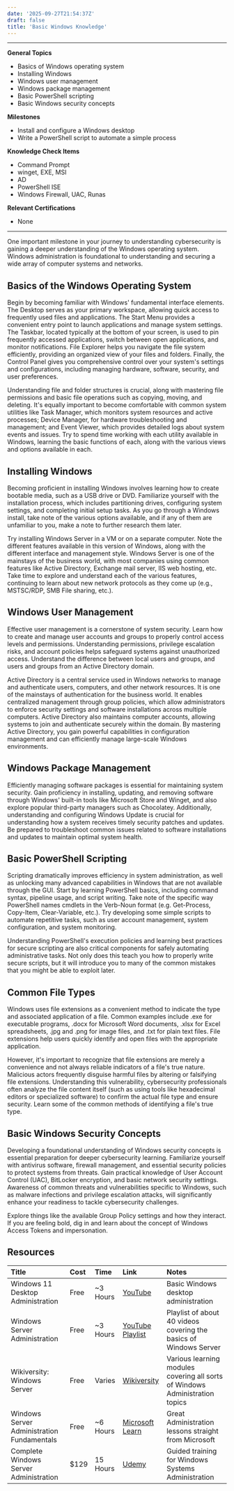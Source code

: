 ```yaml
---
date: '2025-09-27T21:54:37Z'
draft: false
title: 'Basic Windows Knowledge'
---
```


---

**General Topics**

- Basics of Windows operating system
- Installing Windows
- Windows user management
- Windows package management
- Basic PowerShell scripting
- Basic Windows security concepts

**Milestones**

- Install and configure a Windows desktop
- Write a PowerShell script to automate a simple process

**Knowledge Check Items**

- Command Prompt
- winget, EXE, MSI
- AD
- PowerShell ISE
- Windows Firewall, UAC, Runas

**Relevant Certifications**

- None

---

One important milestone in your journey to understanding cybersecurity is gaining a deeper understanding of the Windows operating system. Windows administration is foundational to understanding and securing a wide array of computer systems and networks. 


## Basics of the Windows Operating System

Begin by becoming familiar with Windows' fundamental interface elements. The Desktop serves as your primary workspace, allowing quick access to frequently used files and applications. The Start Menu provides a convenient entry point to launch applications and manage system settings. The Taskbar, located typically at the bottom of your screen, is used to pin frequently accessed applications, switch between open applications, and monitor notifications. File Explorer helps you navigate the file system efficiently, providing an organized view of your files and folders. Finally, the Control Panel gives you comprehensive control over your system's settings and configurations, including managing hardware, software, security, and user preferences.


Understanding file and folder structures is crucial, along with mastering file permissions and basic file operations such as copying, moving, and deleting. It's equally important to become comfortable with common system utilities like Task Manager, which monitors system resources and active processes; Device Manager, for hardware troubleshooting and management; and Event Viewer, which provides detailed logs about system events and issues. Try to spend time working with each utility available in Windows, learning the basic functions of each, along with the various views and options available in each.


## Installing Windows

Becoming proficient in installing Windows involves learning how to create bootable media, such as a USB drive or DVD. Familiarize yourself with the installation process, which includes partitioning drives, configuring system settings, and completing initial setup tasks. As you go through a Windows install, take note of the various options available, and if any of them are unfamiliar to you, make a note to further research them later.


Try installing Windows Server in a VM or on a separate computer. Note the different features available in this version of Windows, along with the different interface and management style. Windows Server is one of the mainstays of the business world, with most companies using common features like Active Directory, Exchange mail server, IIS web hosting, etc. Take time to explore and understand each of the various features, continuing to learn about new network protocols as they come up (e.g., MSTSC/RDP, SMB File sharing, etc.).


## Windows User Management

Effective user management is a cornerstone of system security. Learn how to create and manage user accounts and groups to properly control access levels and permissions. Understanding permissions, privilege escalation risks, and account policies helps safeguard systems against unauthorized access. Understand the difference between local users and groups, and users and groups from an Active Directory domain.


Active Directory is a central service used in Windows networks to manage and authenticate users, computers, and other network resources. It is one of the mainstays of authentication for the business world. It enables centralized management through group policies, which allow administrators to enforce security settings and software installations across multiple computers. Active Directory also maintains computer accounts, allowing systems to join and authenticate securely within the domain. By mastering Active Directory, you gain powerful capabilities in configuration management and can efficiently manage large-scale Windows environments.


## Windows Package Management

Efficiently managing software packages is essential for maintaining system security. Gain proficiency in installing, updating, and removing software through Windows' built-in tools like Microsoft Store and Winget, and also explore popular third-party managers such as Chocolatey. Additionally, understanding and configuring Windows Update is crucial for understanding how a system receives timely security patches and updates. Be prepared to troubleshoot common issues related to software installations and updates to maintain optimal system health.


## Basic PowerShell Scripting

Scripting dramatically improves efficiency in system administration, as well as unlocking many advanced capabilities in Windows that are not available through the GUI. Start by learning PowerShell basics, including command syntax, pipeline usage, and script writing. Take note of the specific way PowerShell names cmdlets in the Verb-Noun format (e.g. Get-Process, Copy-Item, Clear-Variable, etc.). Try developing some simple scripts to automate repetitive tasks, such as user account management, system configuration, and system monitoring.


Understanding PowerShell's execution policies and learning best practices for secure scripting are also critical components for safely automating administrative tasks. Not only does this teach you how to properly write secure scripts, but it will introduce you to many of the common mistakes that you might be able to exploit later.


## Common File Types

Windows uses file extensions as a convenient method to indicate the type and associated application of a file. Common examples include .exe for executable programs, .docx for Microsoft Word documents, .xlsx for Excel spreadsheets, .jpg and .png for image files, and .txt for plain text files. File extensions help users quickly identify and open files with the appropriate application.


However, it's important to recognize that file extensions are merely a convenience and not always reliable indicators of a file's true nature. Malicious actors frequently disguise harmful files by altering or falsifying file extensions. Understanding this vulnerability, cybersecurity professionals often analyze the file content itself (such as using tools like hexadecimal editors or specialized software) to confirm the actual file type and ensure security. Learn some of the common methods of identifying a file's true type.


## Basic Windows Security Concepts

Developing a foundational understanding of Windows security concepts is essential preparation for deeper cybersecurity learning. Familiarize yourself with antivirus software, firewall management, and essential security policies to protect systems from threats. Gain practical knowledge of User Account Control (UAC), BitLocker encryption, and basic network security settings. Awareness of common threats and vulnerabilities specific to Windows, such as malware infections and privilege escalation attacks, will significantly enhance your readiness to tackle cybersecurity challenges.


Explore things like the available Group Policy settings and how they interact. If you are feeling bold, dig in and learn about the concept of Windows Access Tokens and impersonation.



## Resources


| Title	| Cost | Time | Link | Notes |
|:------|:-----|:-----|:-----|:------|
| Windows 11 Desktop Administration | Free | ~3 Hours | [YouTube](https://www.youtube.com/watch?v=cDDHSJeBfy8) | Basic Windows desktop administration |
| Windows Server Administration | Free | ~3 Hours | [YouTube Playlist](https://www.youtube.com/watch?v=lrtYDS5WKR0&list=PLYogJ_kxL1wTesq-vNxEc8tjDOHvszeWf) | Playlist of about 40 videos covering the basics of Windows Server |
| Wikiversity: Windows Server | Free | Varies | [Wikiversity](https://en.wikiversity.org/wiki/Windows_Server_Administration) | Various learning modules covering all sorts of Windows Administration topics |
| Windows Server Administration Fundamentals | Free | ~6 Hours | [Microsoft Learn](https://learn.microsoft.com/en-us/shows/Windows-Server-Administration-Fundamentals/) | Great Administration lessons straight from Microsoft |
| Complete Windows Server Administration | $129 | 15 Hours | [Udemy](https://www.udemy.com/course/complete-windows-server-2016-administration-course/) | Guided training for Windows Systems Administration |